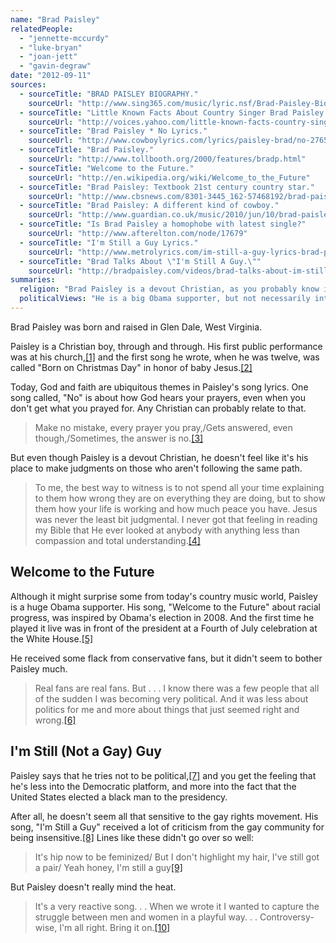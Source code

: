 ```yaml
---
name: "Brad Paisley"
relatedPeople:
  - "jennette-mccurdy"
  - "luke-bryan"
  - "joan-jett"
  - "gavin-degraw"
date: "2012-09-11"
sources:
  - sourceTitle: "BRAD PAISLEY BIOGRAPHY."
    sourceUrl: "http://www.sing365.com/music/lyric.nsf/Brad-Paisley-Biography/9A0AAF9AE3865441482569460006A149"
  - sourceTitle: "Little Known Facts About Country Singer Brad Paisley."
    sourceUrl: "http://voices.yahoo.com/little-known-facts-country-singer-brad-paisley-509695.html?cat=2"
  - sourceTitle: "Brad Paisley * No Lyrics."
    sourceUrl: "http://www.cowboylyrics.com/lyrics/paisley-brad/no-27659.html"
  - sourceTitle: "Brad Paisley."
    sourceUrl: "http://www.tollbooth.org/2000/features/bradp.html"
  - sourceTitle: "Welcome to the Future."
    sourceUrl: "http://en.wikipedia.org/wiki/Welcome_to_the_Future"
  - sourceTitle: "Brad Paisley: Textbook 21st century country star."
    sourceUrl: "http://www.cbsnews.com/8301-3445_162-57468192/brad-paisley-textbook-21st-century-country-star/?pageNum=2&tag=contentMain;contentBody"
  - sourceTitle: "Brad Paisley: A different kind of cowboy."
    sourceUrl: "http://www.guardian.co.uk/music/2010/jun/10/brad-paisley-interview"
  - sourceTitle: "Is Brad Paisley a homophobe with latest single?"
    sourceUrl: "http://www.afterelton.com/node/17679"
  - sourceTitle: "I'm Still a Guy Lyrics."
    sourceUrl: "http://www.metrolyrics.com/im-still-a-guy-lyrics-brad-paisley.html"
  - sourceTitle: "Brad Talks About \"I'm Still A Guy.\""
    sourceUrl: "http://bradpaisley.com/videos/brad-talks-about-im-still-guy"
summaries:
  religion: "Brad Paisley is a devout Christian, as you probably know if you've listened to more than a couple of his songs."
  politicalViews: "He is a big Obama supporter, but not necessarily into the whole Democratic platform."
---
```


Brad Paisley was born and raised in Glen Dale, West Virginia.

Paisley is a Christian boy, through and through. His first public performance was at his church,<a class="source-citation" href="#http%3A%2F%2Fwww.sing365.com%2Fmusic%2Flyric.nsf%2FBrad-Paisley-Biography%2F9A0AAF9AE3865441482569460006A149" title="BRAD PAISLEY BIOGRAPHY.">[1]</a> and the first song he wrote, when he was twelve, was called "Born on Christmas Day" in honor of baby Jesus.<a class="source-citation" href="#http%3A%2F%2Fvoices.yahoo.com%2Flittle-known-facts-country-singer-brad-paisley-509695.html%3Fcat%3D2" title="Little Known Facts About Country Singer Brad Paisley.">[2]</a>

Today, God and faith are ubiquitous themes in Paisley's song lyrics. One song called, "No" is about how God hears your prayers, even when you don't get what you prayed for. Any Christian can probably relate to that.

>Make no mistake, every prayer you pray,/Gets answered, even though,/Sometimes, the answer is no.<a class="source-citation" href="#http%3A%2F%2Fwww.cowboylyrics.com%2Flyrics%2Fpaisley-brad%2Fno-27659.html" title="Brad Paisley * No Lyrics.">[3]</a>

But even though Paisley is a devout Christian, he doesn't feel like it's his place to make judgments on those who aren't following the same path.

>To me, the best way to witness is to not spend all your time explaining to them how wrong they are on everything they are doing, but to show them how your life is working and how much peace you have. Jesus was never the least bit judgmental. I never got that feeling in reading my Bible that He ever looked at anybody with anything less than compassion and total understanding.<a class="source-citation" href="#http%3A%2F%2Fwww.tollbooth.org%2F2000%2Ffeatures%2Fbradp.html" title="Brad Paisley.">[4]</a>

## Welcome to the Future

Although it might surprise some from today's country music world, Paisley is a huge Obama supporter. His song, "Welcome to the Future" about racial progress, was inspired by Obama's election in 2008. And the first time he played it live was in front of the president at a Fourth of July celebration at the White House.<a class="source-citation" href="#http%3A%2F%2Fen.wikipedia.org%2Fwiki%2FWelcome_to_the_Future" title="Welcome to the Future.">[5]</a>

He received some flack from conservative fans, but it didn't seem to bother Paisley much.

>Real fans are real fans. But . . . I know there was a few people that all of the sudden I was becoming very political. And it was less about politics for me and more about things that just seemed right and wrong.<a class="source-citation" href="#http%3A%2F%2Fwww.cbsnews.com%2F8301-3445_162-57468192%2Fbrad-paisley-textbook-21st-century-country-star%2F%3FpageNum%3D2%26tag%3DcontentMain%3BcontentBody" title="Brad Paisley: Textbook 21st century country star.">[6]</a>

## I'm Still (Not a Gay) Guy

Paisley says that he tries not to be political,<a class="source-citation" href="#http%3A%2F%2Fwww.guardian.co.uk%2Fmusic%2F2010%2Fjun%2F10%2Fbrad-paisley-interview" title="Brad Paisley: A different kind of cowboy.">[7]</a> and you get the feeling that he's less into the Democratic platform, and more into the fact that the United States elected a black man to the presidency.

After all, he doesn't seem all that sensitive to the gay rights movement. His song, "I'm Still a Guy" received a lot of criticism from the gay community for being insensitive.<a class="source-citation" href="#http%3A%2F%2Fwww.afterelton.com%2Fnode%2F17679" title="Is Brad Paisley a homophobe with latest single?">[8]</a> Lines like these didn't go over so well:

>It's hip now to be feminized/ But I don't highlight my hair, I've still got a pair/ Yeah honey, I'm still a guy<a class="source-citation" href="#http%3A%2F%2Fwww.metrolyrics.com%2Fim-still-a-guy-lyrics-brad-paisley.html" title="I&apos;m Still a Guy Lyrics.">[9]</a>

But Paisley doesn't really mind the heat.

>It's a very reactive song. . . When we wrote it I wanted to capture the struggle between men and women in a playful way. . . Controversy-wise, I'm all right. Bring it on.<a class="source-citation" href="#http%3A%2F%2Fbradpaisley.com%2Fvideos%2Fbrad-talks-about-im-still-guy" title="Brad Talks About &quot;I&apos;m Still A Guy.&quot;">[10]</a>